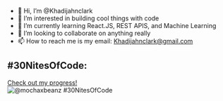 - 👋 Hi, I’m @Khadijahnclark
- 👀 I’m interested in building cool things with code
- 🌱 I’m currently learning React.JS, REST APIS, and Machine Learning
- 💞️ I’m looking to collaborate on anything really
- 📫 How to reach me is my email: Khadijahnclark@gmail.com
## #30NitesOfCode:
  [Check out my progress!](https://www.codedex.io/@mochaxbeanz/30-nites-of-code)  
  ![@mochaxbeanz #30NitesOfCode](https://www.codedex.io/api/petStatus?user=mochaxbeanz)
<!---
Khadijahnclark/Khadijahnclark is a ✨ special ✨ repository because its `README.md` (this file) appears on your GitHub profile.
You can click the Preview link to take a look at your changes.
--->
